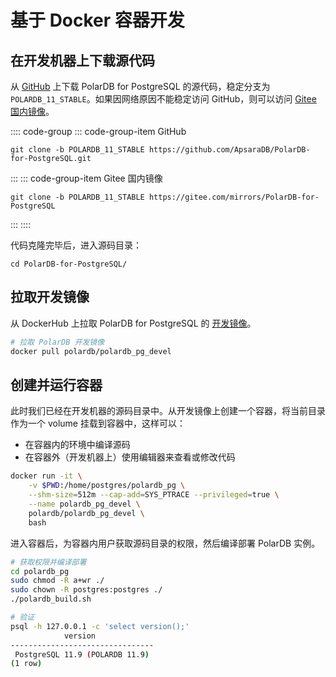 # 基于 Docker 容器开发

## 在开发机器上下载源代码

从 [GitHub](https://github.com/ApsaraDB/PolarDB-for-PostgreSQL) 上下载 PolarDB for PostgreSQL 的源代码，稳定分支为 `POLARDB_11_STABLE`。如果因网络原因不能稳定访问 GitHub，则可以访问 [Gitee 国内镜像](https://gitee.com/mirrors/PolarDB-for-PostgreSQL)。

:::: code-group
::: code-group-item GitHub

```bash:no-line-numbers
git clone -b POLARDB_11_STABLE https://github.com/ApsaraDB/PolarDB-for-PostgreSQL.git
```

:::
::: code-group-item Gitee 国内镜像

```bash:no-line-numbers
git clone -b POLARDB_11_STABLE https://gitee.com/mirrors/PolarDB-for-PostgreSQL
```

:::
::::

代码克隆完毕后，进入源码目录：

```bash:no-line-numbers
cd PolarDB-for-PostgreSQL/
```

## 拉取开发镜像

从 DockerHub 上拉取 PolarDB for PostgreSQL 的 [开发镜像](https://hub.docker.com/r/polardb/polardb_pg_devel/tags)。

```bash
# 拉取 PolarDB 开发镜像
docker pull polardb/polardb_pg_devel
```

## 创建并运行容器

此时我们已经在开发机器的源码目录中。从开发镜像上创建一个容器，将当前目录作为一个 volume 挂载到容器中，这样可以：

- 在容器内的环境中编译源码
- 在容器外（开发机器上）使用编辑器来查看或修改代码

```bash
docker run -it \
    -v $PWD:/home/postgres/polardb_pg \
    --shm-size=512m --cap-add=SYS_PTRACE --privileged=true \
    --name polardb_pg_devel \
    polardb/polardb_pg_devel \
    bash
```

进入容器后，为容器内用户获取源码目录的权限，然后编译部署 PolarDB 实例。

```bash
# 获取权限并编译部署
cd polardb_pg
sudo chmod -R a+wr ./
sudo chown -R postgres:postgres ./
./polardb_build.sh

# 验证
psql -h 127.0.0.1 -c 'select version();'
            version
--------------------------------
 PostgreSQL 11.9 (POLARDB 11.9)
(1 row)
```
